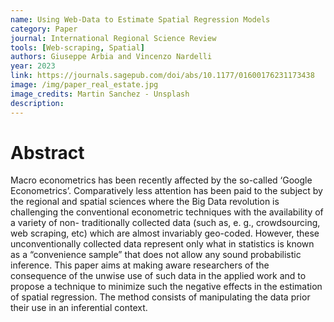 ```yaml
---
name: Using Web-Data to Estimate Spatial Regression Models
category: Paper
journal: International Regional Science Review
tools: [Web-scraping, Spatial]
authors: Giuseppe Arbia and Vincenzo Nardelli
year: 2023
link: https://journals.sagepub.com/doi/abs/10.1177/01600176231173438
image: /img/paper_real_estate.jpg
image_credits: Martin Sanchez - Unsplash
description:      
---
```


# Abstract
Macro econometrics has been recently affected by the so-called ‘Google Econometrics’. Comparatively less attention has been paid to the subject by the regional and spatial sciences where the Big Data revolution is challenging the conventional econometric techniques with the availability of a variety of non- traditionally collected data (such as, e. g., crowdsourcing, web scraping, etc) which are almost invariably geo-coded. However, these unconventionally collected data represent only what in statistics is known as a “convenience sample” that does not allow any sound probabilistic inference. This paper aims at making aware researchers of the consequence of the unwise use of such data in the applied work and to propose a technique to minimize such the negative effects in the estimation of spatial regression. The method consists of manipulating the data prior their use in an inferential context.
